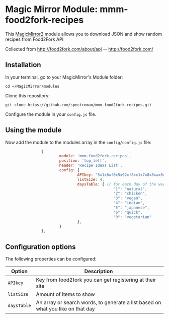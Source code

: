 # Magic Mirror Module: mmm-food2fork-recipes
This [MagicMirror2](https://github.com/MichMich/MagicMirror) module allows you to download JSON and show random recipes from Food2Fork API

Collected from http://food2fork.com/about/api -- http://food2fork.com/

## Installation

In your terminal, go to your MagicMirror's Module folder:
````
cd ~/MagicMirror/modules
````

Clone this repository:
````
git clone https://github.com/spectroman/mmm-food2fork-recipes.git
````

Configure the module in your `config.js` file.

## Using the module

Now add the module to the modules array in the `config/config.js` file:
````javascript
                {
                        module: 'mmm-food2fork-recipes',
                        position: 'top_left',
                        header: 'Recipe Ideas List',
                        config: {
                                APIkey: "5x1x6xf0x5x02xf8xx1x7x8x8xax0x2x", // after creating a user there u can get ur key
                                listSize: 4,
                                daysTable: { // for each day of the week you can select a word to search and generate random lists on magic mirror - 0 sunday , 1 monday and so forth
                                                "1": "natural",
                                                "2": "chicken",
                                                "3": "vegan",
                                                "4": "indian",
                                                "5": "japanese",
                                                "6": "quick",
                                                "0": "vegetarian"
                                },
                        }
                },
````

## Configuration options

The following properties can be configured:


<table width="100%">
        <!-- why, markdown... -->
        <thead>
                <tr>
                        <th>Option</th>
                        <th width="100%">Description</th>
                </tr>
        <thead>
        <tbody>
                <tr>
                        <td><code>APIkey</code></td>
                        <td>Key from food2fork you can get registering at their site</td>
                </tr>
                <tr>
                        <td><code>listSize</code></td>
                        <td>Amount of items to show</td>
                </tr>
                <tr>
                        <td><code>daysTable</code></td>
                        <td>An array or search words, to generate a list based on what you like on that day</td>
                </tr>
        </tbody>
</table>
